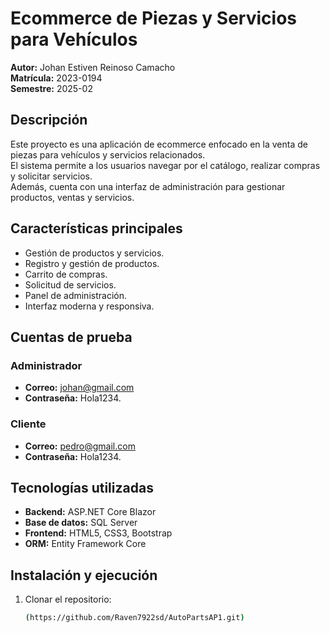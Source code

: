 # Ecommerce de Piezas y Servicios para Vehículos

**Autor:** Johan Estiven Reinoso Camacho  
**Matrícula:** 2023-0194  
**Semestre:** 2025-02  

## Descripción
Este proyecto es una aplicación de ecommerce enfocado en la venta de piezas para vehículos y servicios relacionados.  
El sistema permite a los usuarios navegar por el catálogo, realizar compras y solicitar servicios.  
Además, cuenta con una interfaz de administración para gestionar productos, ventas y servicios.

## Características principales
- Gestión de productos y servicios.
- Registro y gestión de productos.
- Carrito de compras.
- Solicitud de servicios.
- Panel de administración.
- Interfaz moderna y responsiva.

## Cuentas de prueba
### Administrador
- **Correo:** johan@gmail.com  
- **Contraseña:** Hola1234. 

### Cliente
- **Correo:** pedro@gmail.com   
- **Contraseña:** Hola1234. 


## Tecnologías utilizadas
- **Backend:** ASP.NET Core Blazor  
- **Base de datos:** SQL Server  
- **Frontend:** HTML5, CSS3, Bootstrap  
- **ORM:** Entity Framework Core  

## Instalación y ejecución
1. Clonar el repositorio:
   ```bash
   (https://github.com/Raven7922sd/AutoPartsAP1.git)
